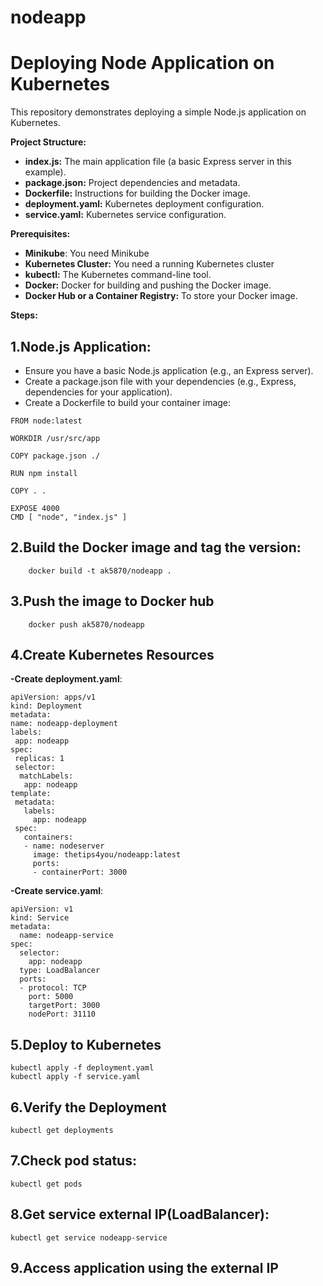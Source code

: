 # nodeapp
# Deploying Node Application on Kubernetes

This repository demonstrates deploying a simple Node.js application on Kubernetes.

**Project Structure:**

* **index.js:** The main application file (a basic Express server in this example).
* **package.json:** Project dependencies and metadata.
* **Dockerfile:** Instructions for building the Docker image.
* **deployment.yaml:** Kubernetes deployment configuration.
* **service.yaml:** Kubernetes service configuration.

**Prerequisites:**
* **Minikube**: You need Minikube
* **Kubernetes Cluster:** You need a running Kubernetes cluster 
* **kubectl:** The Kubernetes command-line tool.
* **Docker:** Docker for building and pushing the Docker image.
* **Docker Hub or a Container Registry:** To store your Docker image.

**Steps:**

## 1.**Node.js Application**:
   - Ensure you have a basic Node.js application (e.g., an Express server).
   - Create a package.json file with your dependencies (e.g., Express, dependencies for your application).
   - Create a Dockerfile to build your container image:

   ```
   FROM node:latest

   WORKDIR /usr/src/app

   COPY package.json ./

   RUN npm install

   COPY . .

   EXPOSE 4000
   CMD [ "node", "index.js" ]
   ```

## 2.Build the Docker image and tag the version:
```
    docker build -t ak5870/nodeapp .
```

## 3.Push the image to Docker hub
```
    docker push ak5870/nodeapp
```

## 4.Create Kubernetes Resources

   **-Create deployment.yaml**:
   ```
   apiVersion: apps/v1
   kind: Deployment
   metadata:
   name: nodeapp-deployment
   labels:
    app: nodeapp
   spec:
    replicas: 1
    selector:
     matchLabels:
      app: nodeapp
   template:
    metadata:
      labels:
        app: nodeapp 
    spec:
      containers:
      - name: nodeserver
        image: thetips4you/nodeapp:latest
        ports:
        - containerPort: 3000
   ```

**-Create service.yaml**:
```
apiVersion: v1
kind: Service
metadata:
  name: nodeapp-service
spec:
  selector:
    app: nodeapp 
  type: LoadBalancer
  ports:
  - protocol: TCP
    port: 5000
    targetPort: 3000
    nodePort: 31110
```

## 5.Deploy to Kubernetes
```
kubectl apply -f deployment.yaml
kubectl apply -f service.yaml
```

## 6.Verify the Deployment
```
kubectl get deployments
```

## 7.Check pod status:
```
kubectl get pods
```

## 8.Get service external IP(LoadBalancer):
```
kubectl get service nodeapp-service
```

## 9.Access application using the external IP







   



   
